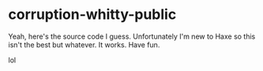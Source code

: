 # corruption-whitty-public

Yeah, here's the source code I guess. Unfortunately I'm new to Haxe so this isn't the best but whatever. It works. Have fun.

lol
